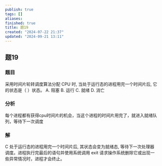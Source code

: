 ```yaml
---
publish: true
tags: []
aliases: 
finished: true
title: 题19
created: "2024-07-22 21:37"
updated: "2024-09-21 13:11"
---
```

## 题19
### 题目
采用时间片轮转调度算法分配 CPU 时, 当处于运行态的进程用完一个时间片后, 它的状态是（ ）状态。
A. 阻塞 
B. 运行 
C. 就绪 
D. 消亡
### 分析
每个进程都有获得cpu时间片的机会，当这个进程的时间片用完了，就进入就绪队列，等待下一次调度
### 解
C
处于运行态的进程用完一个时间片后, 其状态会变为就绪态, 等待下一次处理器调度。进程执行完最后的语句并使用系统调用 exit 请求操作系统删除它或出现一些异常情况时，进程才会终止。